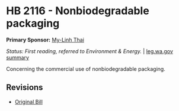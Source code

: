 # HB 2116 - Nonbiodegradable packaging
**Primary Sponsor:** [My-Linh Thai](/person/leg/thai_my.md)

*Status: First reading, referred to Environment & Energy.* | [leg.wa.gov summary](https://app.leg.wa.gov/billsummary?BillNumber=2116&Year=2021)

Concerning the commercial use of nonbiodegradable packaging.

## Revisions
* [Original Bill](1/)